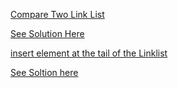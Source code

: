 [Compare Two Link List](https://www.hackerrank.com/challenges/compare-two-linked-lists/problem)


[See Solution Here](https://github.com/Avi-1996/DAA/blob/master/LinkList/compare.c)

[insert element at the tail of the Linklist](https://www.hackerrank.com/challenges/insert-a-node-at-the-tail-of-a-linked-list/problem)

[See Soltion here](https://github.com/Avi-1996/DAA/blob/master/LinkList/insert_at_Tail.py)
